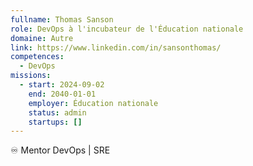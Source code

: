 ```yaml
---
fullname: Thomas Sanson
role: DevOps à l'incubateur de l'Éducation nationale
domaine: Autre
link: https://www.linkedin.com/in/sansonthomas/
competences:
  - DevOps
missions:
  - start: 2024-09-02
    end: 2040-01-01
    employer: Éducation nationale
    status: admin
    startups: []
---
```

♾️ Mentor DevOps | SRE